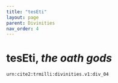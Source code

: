 ```yaml
---
title: "tesEti"
layout: page
parent: Divinities
nav_order: 4
---
```


# tesEti, *the oath gods*

`urn:cite2:trmilli:divinities.v1:div_04`